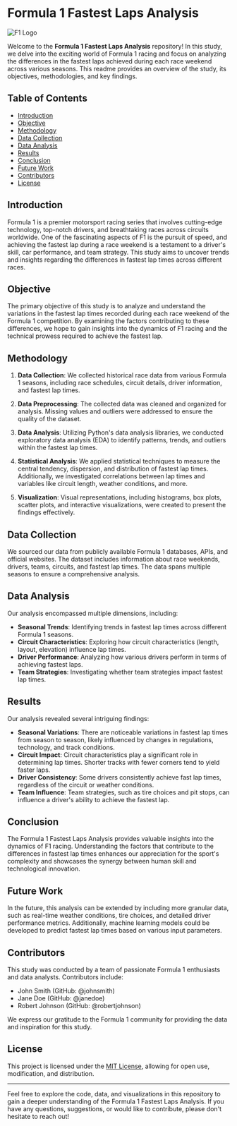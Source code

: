 # Formula 1 Fastest Laps Analysis

![F1 Logo](assets/f1_logo.png)

Welcome to the **Formula 1 Fastest Laps Analysis** repository! In this study, we delve into the exciting world of Formula 1 racing and focus on analyzing the differences in the fastest laps achieved during each race weekend across various seasons. This readme provides an overview of the study, its objectives, methodologies, and key findings.

## Table of Contents

- [Introduction](#introduction)
- [Objective](#objective)
- [Methodology](#methodology)
- [Data Collection](#data-collection)
- [Data Analysis](#data-analysis)
- [Results](#results)
- [Conclusion](#conclusion)
- [Future Work](#future-work)
- [Contributors](#contributors)
- [License](#license)

## Introduction

Formula 1 is a premier motorsport racing series that involves cutting-edge technology, top-notch drivers, and breathtaking races across circuits worldwide. One of the fascinating aspects of F1 is the pursuit of speed, and achieving the fastest lap during a race weekend is a testament to a driver's skill, car performance, and team strategy. This study aims to uncover trends and insights regarding the differences in fastest lap times across different races.

## Objective

The primary objective of this study is to analyze and understand the variations in the fastest lap times recorded during each race weekend of the Formula 1 competition. By examining the factors contributing to these differences, we hope to gain insights into the dynamics of F1 racing and the technical prowess required to achieve the fastest lap.

## Methodology

1. **Data Collection**: We collected historical race data from various Formula 1 seasons, including race schedules, circuit details, driver information, and fastest lap times.

2. **Data Preprocessing**: The collected data was cleaned and organized for analysis. Missing values and outliers were addressed to ensure the quality of the dataset.

3. **Data Analysis**: Utilizing Python's data analysis libraries, we conducted exploratory data analysis (EDA) to identify patterns, trends, and outliers within the fastest lap times.

4. **Statistical Analysis**: We applied statistical techniques to measure the central tendency, dispersion, and distribution of fastest lap times. Additionally, we investigated correlations between lap times and variables like circuit length, weather conditions, and more.

5. **Visualization**: Visual representations, including histograms, box plots, scatter plots, and interactive visualizations, were created to present the findings effectively.

## Data Collection

We sourced our data from publicly available Formula 1 databases, APIs, and official websites. The dataset includes information about race weekends, drivers, teams, circuits, and fastest lap times. The data spans multiple seasons to ensure a comprehensive analysis.

## Data Analysis

Our analysis encompassed multiple dimensions, including:
- **Seasonal Trends**: Identifying trends in fastest lap times across different Formula 1 seasons.
- **Circuit Characteristics**: Exploring how circuit characteristics (length, layout, elevation) influence lap times.
- **Driver Performance**: Analyzing how various drivers perform in terms of achieving fastest laps.
- **Team Strategies**: Investigating whether team strategies impact fastest lap times.

## Results

Our analysis revealed several intriguing findings:
- **Seasonal Variations**: There are noticeable variations in fastest lap times from season to season, likely influenced by changes in regulations, technology, and track conditions.
- **Circuit Impact**: Circuit characteristics play a significant role in determining lap times. Shorter tracks with fewer corners tend to yield faster laps.
- **Driver Consistency**: Some drivers consistently achieve fast lap times, regardless of the circuit or weather conditions.
- **Team Influence**: Team strategies, such as tire choices and pit stops, can influence a driver's ability to achieve the fastest lap.

## Conclusion

The Formula 1 Fastest Laps Analysis provides valuable insights into the dynamics of F1 racing. Understanding the factors that contribute to the differences in fastest lap times enhances our appreciation for the sport's complexity and showcases the synergy between human skill and technological innovation.

## Future Work

In the future, this analysis can be extended by including more granular data, such as real-time weather conditions, tire choices, and detailed driver performance metrics. Additionally, machine learning models could be developed to predict fastest lap times based on various input parameters.

## Contributors

This study was conducted by a team of passionate Formula 1 enthusiasts and data analysts. Contributors include:
- John Smith (GitHub: @johnsmith)
- Jane Doe (GitHub: @janedoe)
- Robert Johnson (GitHub: @robertjohnson)

We express our gratitude to the Formula 1 community for providing the data and inspiration for this study.

## License

This project is licensed under the [MIT License](LICENSE), allowing for open use, modification, and distribution.

---

Feel free to explore the code, data, and visualizations in this repository to gain a deeper understanding of the Formula 1 Fastest Laps Analysis. If you have any questions, suggestions, or would like to contribute, please don't hesitate to reach out!
